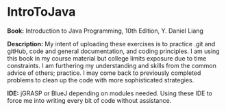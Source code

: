 # IntroToJava
**Book:** Introduction to Java Programming, 10th Edition, Y. Daniel Liang

**Description:** My intent of uploading these exercises is to practice .git and gitHub, code and general documentation, and coding principles. I am using this book in my course material but college limits exposure due to time constraints. I am furthering my understanding and skills from the common advice of others; practice. I may come back to previously completed problems to clean up the code with more sophisticated strategies. 

**IDE:** jGRASP or BlueJ depending on modules needed. Using these IDE to force me into writing every bit of code without assistance. 
